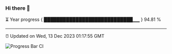 ### Hi there 👋

⏳ Year progress { ████████████████████████████▁▁ } 94.81 %

---

⏰ Updated on Wed, 13 Dec 2023 01:17:55 GMT

![Progress Bar CI](https://github.com/ZhaoGui/ZhaoGui/workflows/Progress%20Bar%20CI/badge.svg)
